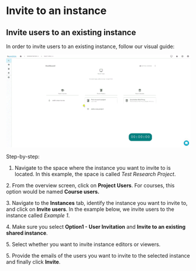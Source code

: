 # Invite to an instance

## **Invite users to an existing instance**

In order to invite users to an existing instance, follow our visual guide:

![Inviting users to an existing instance](../../.gitbook/assets/invite_to_instance_ed.gif)

&#x20;Step-by-step:

1. Navigate to the space where the instance you want to invite to is located. In this example, the space is called _Test Research Project_.

&#x20;   2\. From the overview screen, click on **Project Users**. For courses, this option would be named **Course users.**

&#x20;   3\. Navigate to the **Instances** tab, identify the instance you want to invite to, and click on **Invite users**. In the example below, we invite users to the instance called _Example 1_.

&#x20;   4\. Make sure you select **Option1 - User Invitation** and **Invite to an existing shared instance**.

&#x20;   5\. Select whether you want to invite instance editors or viewers.

&#x20;   5\. Provide the emails of the users you want to invite to the selected instance and finally click **Invite**.
